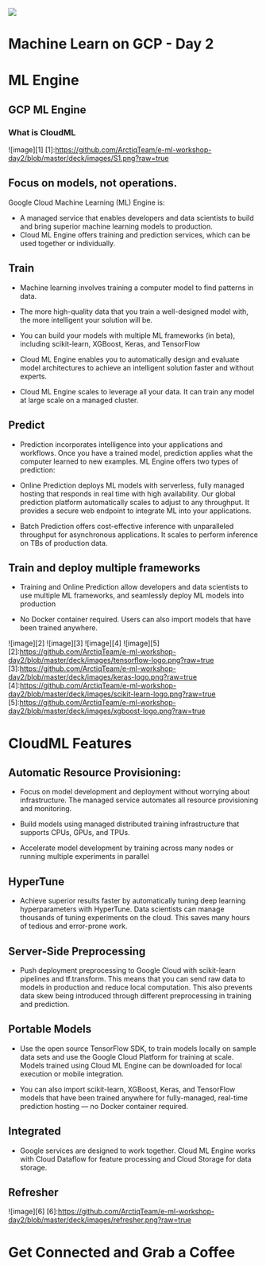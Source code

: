 ![](../images/arctiq-logo-white.png)<!-- .element style="border: 0; background: None; box-shadow: None height="10%" width="10%"" -->
# Machine Learn on GCP - Day 2


# ML Engine
## GCP ML Engine
### What is CloudML
![image][1]
[1]:https://github.com/ArctiqTeam/e-ml-workshop-day2/blob/master/deck/images/S1.png?raw=true


## Focus on models, not operations.
Google Cloud Machine Learning (ML) Engine is:
* A managed service that enables developers and data scientists to build and bring superior machine learning models to production.
* Cloud ML Engine offers training and prediction services, which can be used together or individually.


## Train
* Machine learning involves training a computer model to find patterns in data. 

* The more high-quality data that you train a well-designed model with, the more intelligent your solution will be. 

* You can build your models with multiple ML frameworks (in beta), including scikit-learn, XGBoost, Keras, and TensorFlow

* Cloud ML Engine enables you to automatically design and evaluate model architectures to achieve an intelligent solution faster and without experts. 

* Cloud ML Engine scales to leverage all your data. It can train any model at large scale on a managed cluster.


## Predict
* Prediction incorporates intelligence into your applications and workflows. Once you have a trained model, prediction applies what the computer learned to new examples. ML Engine offers two types of prediction:

* Online Prediction deploys ML models with serverless, fully managed hosting that responds in real time with high availability. Our global prediction platform automatically scales to adjust to any throughput. It provides a secure web endpoint to integrate ML into your applications.

* Batch Prediction offers cost-effective inference with unparalleled throughput for asynchronous applications. It scales to perform inference on TBs of production data.


## Train and deploy multiple frameworks
* Training and Online Prediction allow developers and data scientists to use multiple ML frameworks, and seamlessly deploy ML models into production 

* No Docker container required. Users can also import models that have been trained anywhere.

![image][2]  ![image][3]  ![image][4]  ![image][5]  
[2]:https://github.com/ArctiqTeam/e-ml-workshop-day2/blob/master/deck/images/tensorflow-logo.png?raw=true
[3]:https://github.com/ArctiqTeam/e-ml-workshop-day2/blob/master/deck/images/keras-logo.png?raw=true
[4]:https://github.com/ArctiqTeam/e-ml-workshop-day2/blob/master/deck/images/scikit-learn-logo.png?raw=true
[5]:https://github.com/ArctiqTeam/e-ml-workshop-day2/blob/master/deck/images/xgboost-logo.png?raw=true


# CloudML Features
## Automatic Resource Provisioning:

* Focus on model development and deployment without worrying about infrastructure. The managed service automates all resource provisioning and monitoring. 

* Build models using managed distributed training infrastructure that supports CPUs, GPUs, and TPUs. 

* Accelerate model development by training across many nodes or running multiple experiments in parallel


## HyperTune 
* Achieve superior results faster by automatically tuning deep learning hyperparameters with HyperTune. Data scientists can manage thousands of tuning experiments on the cloud. This saves many hours of tedious and error-prone work.


## Server-Side Preprocessing 
*  Push deployment preprocessing to Google Cloud with scikit-learn pipelines and tf.transform. This means that you can send raw data to models in production and reduce local computation. This also prevents data skew being introduced through different preprocessing in training and prediction.


## Portable Models 

* Use the open source TensorFlow SDK,  to train models locally on sample data sets and use the Google Cloud Platform for training at scale. Models trained using Cloud ML Engine can be downloaded for local execution or mobile integration. 

* You can also import scikit-learn, XGBoost, Keras, and TensorFlow models that have been trained anywhere for fully-managed, real-time prediction hosting — no Docker container required.


## Integrated 

* Google services are designed to work together. Cloud ML Engine works with Cloud Dataflow for feature processing and Cloud Storage for data storage.


## Refresher
![image][6]
[6]:https://github.com/ArctiqTeam/e-ml-workshop-day2/blob/master/deck/images/refresher.png?raw=true


# Get Connected and Grab a Coffee
